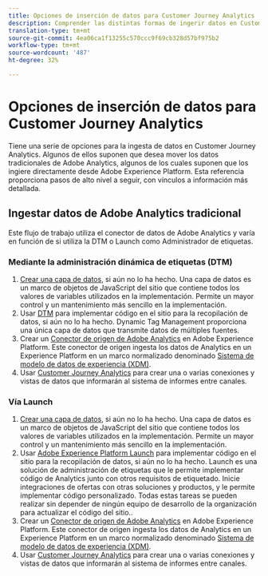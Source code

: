 ```yaml
---
title: Opciones de inserción de datos para Customer Journey Analytics
description: Comprender las distintas formas de ingerir datos en Customer Journey Analytics
translation-type: tm+mt
source-git-commit: 4ea06ca1f13255c570ccc9f69cb328d57bf975b2
workflow-type: tm+mt
source-wordcount: '487'
ht-degree: 32%

---
```



# Opciones de inserción de datos para Customer Journey Analytics

Tiene una serie de opciones para la ingesta de datos en Customer Journey Analytics. Algunos de ellos suponen que desea mover los datos tradicionales de Adobe Analytics, algunos de los cuales suponen que los ingiere directamente desde Adobe Experience Platform. Esta referencia proporciona pasos de alto nivel a seguir, con vínculos a información más detallada.

## Ingestar datos de Adobe Analytics tradicional

Este flujo de trabajo utiliza el conector de datos de Adobe Analytics y varía en función de si utiliza la DTM o Launch como Administrador de etiquetas.

### Mediante la administración dinámica de etiquetas (DTM)

1. [Crear una capa de datos](https://docs.adobe.com/content/help/en/analytics/implementation/prepare/data-layer.html), si aún no lo ha hecho. Una capa de datos es un marco de objetos de JavaScript del sitio que contiene todos los valores de variables utilizados en la implementación. Permite un mayor control y un mantenimiento más sencillo en la implementación.
1. Usar [DTM](https://docs.adobe.com/content/help/es-ES/analytics/implementation/other/dtm/dtm-implementation-overview.html) para implementar código en el sitio para la recopilación de datos, si aún no lo ha hecho. Dynamic Tag Management proporciona una única capa de datos que transmite datos de múltiples fuentes.
1. Crear un [Conector de origen de Adobe Analytics](https://docs.adobe.com/content/help/en/experience-platform/sources/ui-tutorials/create/adobe-applications/analytics.html) en Adobe Experience Platform. Este conector de origen ingesta los datos de Analytics en un Experience Platform en un marco normalizado denominado [Sistema de modelo de datos de experiencia (XDM)](https://docs.adobe.com/content/help/es-ES/experience-platform/xdm/home.html).
1. Usar [Customer Journey Analytics](https://docs.adobe.com/content/help/es-ES/analytics-platform/using/cja-overview/cja-getting-started.html) para crear una o varias conexiones y vistas de datos que informarán al sistema de informes entre canales.

### Vía Launch

1. [Crear una capa de datos](https://docs.adobe.com/content/help/en/analytics/implementation/prepare/data-layer.html), si aún no lo ha hecho. Una capa de datos es un marco de objetos de JavaScript del sitio que contiene todos los valores de variables utilizados en la implementación. Permite un mayor control y un mantenimiento más sencillo en la implementación.
1. Usar [Adobe Experience Platform Launch](https://docs.adobe.com/content/help/en/analytics/implementation/launch/overview.html) para implementar código en el sitio para la recopilación de datos, si aún no lo ha hecho. Launch es una solución de administración de etiquetas que le permite implementar código de Analytics junto con otros requisitos de etiquetado. Inicie integraciones de ofertas con otras soluciones y productos, y le permite implementar código personalizado. Todas estas tareas se pueden realizar sin depender de ningún equipo de desarrollo de la organización para actualizar el código del sitio..
1. Crear un [Conector de origen de Adobe Analytics](https://docs.adobe.com/content/help/en/experience-platform/sources/ui-tutorials/create/adobe-applications/analytics.html) en Adobe Experience Platform. Este conector de origen ingesta los datos de Analytics en un Experience Platform en un marco normalizado denominado [Sistema de modelo de datos de experiencia (XDM)](https://docs.adobe.com/content/help/en/experience-platform/xdm/home.html).
1. Usar [Customer Journey Analytics](https://docs.adobe.com/content/help/en/analytics-platform/using/cja-overview/cja-getting-started.html) para crear una o varias conexiones y vistas de datos que informarán al sistema de informes entre canales.
